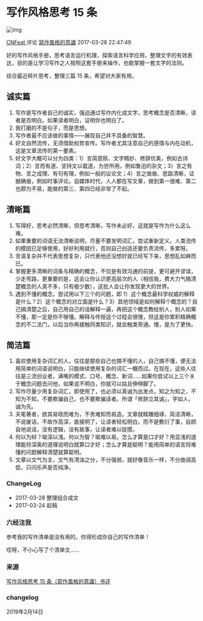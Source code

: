 # 写作风格思考 15 条

![img](https://img3.doubanio.com/icon/u2614338-4.jpg)

[CNFeat ](https://www.douban.com/people/cnfeat/)评论 [寫作風格的意識](https://book.douban.com/subject/26745399/)   2017-03-28 22:47:49

好的写作风格手册，思考语言运行机理，探索语言科学应用，整理文字的有效表达，目的是让学习写作之人按照这套手册来操作，也能掌握一套文字的法则。

综合最近碎片思考，整理三篇 15 条，希望对大家有用。

## 诚实篇

1. 写作是写作者自己的诚实，强迫通过写作内化成文字，思考概念是否清晰，读者是否明白。如果读者明白，证明你也明白了。
2. 我打磨的不是句子，而是思想。
3. 写作者最不应该做的事情——展现自己并不具备的智慧。
4. 好文自然流传，无须借助权势宣传。写作者尤其注意自己的感情与内在动机，这是文章流传的第一要素。
5. 好文字大概可以分为四类：1）言简意赅、文字精妙、修辞优美，例如古诗词；2）言而有道、坚持文以载道，为世所用，例如鲁迅的杂文；3）言之有物、言之成理、有句有理，例如一般的议论文；4）言之凿凿、思路清晰，证据确凿，例如时事评论。自媒体时代，人人都在写文章，做到第一很难、第二也颇为不易，能做的第三、第四已经非常了不起。

## 清晰篇

1. 写得好，思考必然清晰，但思考清晰，写作未必好，这就是写作为什么这么难。
2. 如果重要的词语无法清晰说明，尽量不要发明词汇，尝试重新定义。人类流传的模因已足够使用，好好利用就行，否则自己创造还要负责流传，多累呀。
3. 言语复杂并不代表思想复杂，只代表他还没想好就已经写下来，思想乱如麻而已。
4. 掌握更多清晰的词条与精确的概念，不仅是有效沟通的前提，更可避开谬误，少走弯路，更重要的是，这会让你认识更高层次的人（相信我，费大力气搞清楚概念的人真不多，只有极少数），这批人会让你发现更大的世界。
5. 遇到不懂的概念，尝试用以下三个的问题，即 1）这个概念最科学权威的解释是什么？2）这个概念的对立面是什么？3）其他领域是如何解释个概念的？自己搞清楚之后，自己用自己的话解释一遍，再把这个概念教给别人，别人如果不懂，那一定是你不够懂。解释与传授这个过程会很慢，但这是你累积精确概念的不二法门，以后当你再接触同类知识，就会触类旁通。慢，是为了更快。

## 简洁篇

1. 喜欢使用复杂词汇的人，往往是那些自己也搞不懂的人，自己搞不懂，便无法用简单的词语说明白，只能继续使用复杂的词汇一概而过。在现在，这些人往往是三流创业者，满嘴的模式、口号、概念、新词……如果你尝试以上三个关于概念问题去问他，如果说不明白，你就可以姑且伸伸脚了。
2. 写作尽量少用复杂词汇，即使用了，也必须以真诚为出发点，知之为知之，不知为不知，不要欺骗自己，也不要欺骗读者。所谓「修辞立其诚」，字如人，诚为先。
3. 夫笔著者，欲其易晓而难为，不贵难知而易造。文章就精雕细琢，简洁清晰，不说废话，不故作高深，直接明了，让读者轻松明白，而不是敷衍了事，自顾自地说话，没有逻辑，没有故事，让读者难以捉摸。
4. 何以为辩？喻深以浅。何以为智？喻难以易。怎么才算是口才好？用显浅的道理能将深奥的道理说明白就算口才好；怎么才算是聪明？能用简单的语言将难懂的问题解释清楚就算聪明。
5. 文章以文气为主，文气有清浊之分，不分强弱，就好像音乐一样，不分曲调高低，只问乐声是否纯净。

### ChangeLog

- 2017-03-28 整理组合成文
- 2017-03-24 起稿

### 六经注我

参考我的写作清单是没有用的，你得形成你自己的写作清单！

哎呀，不小心写了个清单文……

### 来源

[写作风格思考 15 条（寫作風格的意識）书评](https://book.douban.com/review/8443136/)

### changelog
2019年2月14日
